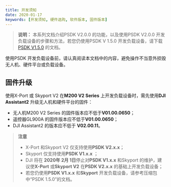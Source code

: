```yaml
---
title: 开发须知
date: 2020-01-17
keywords: [开发须知, 硬件选购, 软件版本, 固件版本]
---
```

> **说明：** 本系列文档介绍PSDK V2.0.0 的功能，以及使用PSDK V2.0.0 开发负载设备的步骤和方法，若您仍使用PSDK V 1.5.0 开发负载设备，请下载[PSDK V1.5.0](https://terra-1-g.djicdn.com/71a7d383e71a4fb8887a310eb746b47f/psdk/payload-sdk-doc-1.0.zip) 的文档。

使用PSDK 开发负载设备前，请认真阅读本文档中的内容，避免操作不当意外损毁无人机、硬件平台或负载设备。  

## 固件升级
使用X-Port 或 Skyport V2 在**M200 V2 Series** 上开发负载设备时，需先使用**DJI Assistant2** 升级无人机和硬件平台的固件：
* 无人机M200 V2 Series 的固件版本应不低于**V01.00.0650**；
* 遥控器GL900A 的固件版本应不低于**V01.00.0650**；
* DJI Assistant2 的版本应不低于	**V02.00.11**。

>**注意**
> * X-Port 和Skyport V2 仅支持使用**PSDK V2.x.x**；
> * Skyport 仅支持使用**PSDK V1.x.x** ；
> * DJI 将在 **2020年 2月 1日**停止对**PSDK V1.x.x** 和Skyport 的维护，建议使**X-Port** 或**Skyport V2** 在**PSDK V2.x.x** 的基础上开发负载设备；
> * 若您仍使用**PSDK V1.x.x** 和**Skyport** 开发负载设备，请参考压缩包中“PSDK 1.5.0”的文档。
